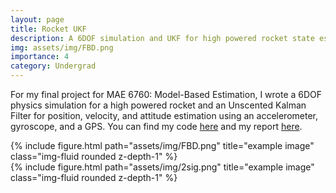 ```yaml
---
layout: page
title: Rocket UKF
description: A 6DOF simulation and UKF for high powered rocket state estimation
img: assets/img/FBD.png
importance: 4
category: Undergrad
---
```


For my final project for MAE 6760: Model-Based Estimation, I wrote a 6DOF physics simulation for a high powered rocket and an Unscented Kalman Filter for position, velocity, and attitude estimation using an accelerometer, gyroscope, and a GPS. You can find my code [here](https://github.com/govindchari/Rocket-UKF) and my report [here](/assets/pdf/MAE_6760_Final_Report.pdf).

<div class="row">
    <div class="col-sm mt-3 mt-md-0">
        {% include figure.html path="assets/img/FBD.png" title="example image" class="img-fluid rounded z-depth-1" %}
    </div>
    <div class="col-sm mt-3 mt-md-0">
        {% include figure.html path="assets/img/2sig.png" title="example image" class="img-fluid rounded z-depth-1" %}
    </div>
</div>